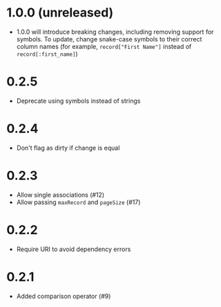 # 1.0.0 (unreleased)

* 1.0.0 will introduce breaking changes, including removing support for symbols. To update, change snake-case symbols to their correct column names (for example, `record["First Name"]` instead of `record[:first_name]`)

# 0.2.5

* Deprecate using symbols instead of strings

# 0.2.4

* Don't flag as dirty if change is equal

# 0.2.3

* Allow single associations (#12)
* Allow passing `maxRecord` and `pageSize` (#17)

# 0.2.2

* Require URI to avoid dependency errors

# 0.2.1

* Added comparison operator (#9)
